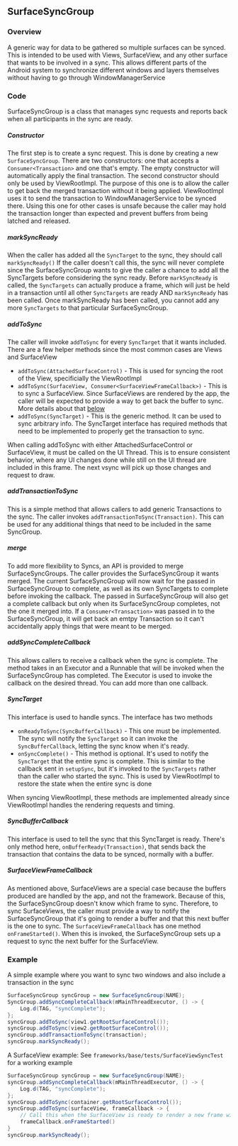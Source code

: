 ## SurfaceSyncGroup

### Overview

A generic way for data to be gathered so multiple surfaces can be synced. This is intended to be used with Views, SurfaceView, and any other surface that wants to be involved in a sync. This allows different parts of the Android system to synchronize different windows and layers themselves without having to go through WindowManagerService

### Code

SurfaceSyncGroup is a class that manages sync requests and reports back when all participants in the sync are ready.

##### Constructor
The first step is to create a sync request. This is done by creating a new `SurfaceSyncGroup`.
There are two constructors: one that accepts a `Consumer<Transaction>` and one that's empty. The empty constructor will automatically apply the final transaction. The second constructor should only be used by ViewRootImpl. The purpose of this one is to allow the caller to get back the merged transaction without it being applied. ViewRootImpl uses it to send the transaction to WindowManagerService to be synced there. Using this one for other cases is unsafe because the caller may hold the transaction longer than expected and prevent buffers from being latched and released.

##### markSyncReady

When the caller has added all the `SyncTarget` to the sync, they should call `markSyncReady()` If the caller doesn't call this, the sync will never complete since the SurfaceSyncGroup wants to give the caller a chance to add all the SyncTargets before considering the sync ready. Before `markSyncReady` is called, the `SyncTargets` can actually produce a frame, which will just be held in a transaction until all other `SyncTargets` are ready AND `markSyncReady` has been called. Once markSyncReady has been called, you cannot add any more `SyncTargets` to that particular SurfaceSyncGroup.

##### addToSync

The caller will invoke `addToSync` for every `SyncTarget` that it wants included. There are a few helper methods since the most common cases are Views and SurfaceView
* `addToSync(AttachedSurfaceControl)` - This is used for syncing the root of the View, specificially the ViewRootImpl
* `addToSync(SurfaceView, Consumer<SurfaceViewFrameCallback>)` - This is to sync a SurfaceView. Since SurfaceViews are rendered by the app, the caller will be expected to provide a way to get back the buffer to sync. More details about that [below](#surfaceviewframecallback)
* `addToSync(SyncTarget)` - This is the generic method. It can be used to sync arbitrary info. The SyncTarget interface has required methods that need to be implemented to properly get the transaction to sync.

When calling addToSync with either AttachedSurfaceControl or SurfaceView, it must be called on the UI Thread. This is to ensure consistent behavior, where any UI changes done while still on the UI thread are included in this frame. The next vsync will pick up those changes and request to draw.

##### addTransactionToSync

This is a simple method that allows callers to add generic Transactions to the sync. The caller invokes `addTransactionToSync(Transaction)`. This can be used for any additional things that need to be included in the same SyncGroup.

##### merge

To add more flexibility to Syncs, an API is provided to merge SurfaceSyncGroups. The caller provides the SurfaceSyncGroup it wants merged. The current SurfaceSyncGroup will now wait for the passed in SurfaceSyncGroup to complete, as well as its own SyncTargets to complete before invoking the callback. The passed in SurfaceSyncGroup will also get a complete callback but only when its SurfaceSyncGroup completes, not the one it merged into. If a `Consumer<Transaction>` was passed in to the SurfaceSyncGroup, it will get back an emtpy Transaction so it can't accidentally apply things that were meant to be merged.

##### addSyncCompleteCallback

This allows callers to receive a callback when the sync is complete. The method takes in an Executor and a Runnable that will be invoked when the SurfaceSyncGroup has completed. The Executor is used to invoke the callback on the desired thread. You can add more than one callback.

##### SyncTarget

This interface is used to handle syncs. The interface has two methods
* `onReadyToSync(SyncBufferCallback)` - This one must be implemented. The sync will notify the `SyncTarget` so it can invoke the `SyncBufferCallback`, letting the sync know when it's ready.
* `onSyncComplete()` - This method is optional. It's used to notify the `SyncTarget` that the entire sync is complete. This is similar to the callback sent in `setupSync`, but it's invoked to the `SyncTargets` rather than the caller who started the sync. This is used by ViewRootImpl to restore the state when the entire sync is done

When syncing ViewRootImpl, these methods are implemented already since ViewRootImpl handles the rendering requests and timing.

##### SyncBufferCallback

This interface is used to tell the sync that this SyncTarget is ready. There's only method here, `onBufferReady(Transaction)`, that sends back the transaction that contains the data to be synced, normally with a buffer.

##### SurfaceViewFrameCallback

As mentioned above, SurfaceViews are a special case because the buffers produced are handled by the app, and not the framework. Because of this, the SurfaceSyncGroup doesn't know which frame to sync. Therefore, to sync SurfaceViews, the caller must provide a way to notify the SurfaceSyncGroup that it's going to render a buffer and that this next buffer is the one to sync. The `SurfaceViewFrameCallback` has one method `onFrameStarted()`. When this is invoked, the SurfaceSyncGroup sets up a request to sync the next buffer for the SurfaceView.


### Example

A simple example where you want to sync two windows and also include a transaction in the sync

```java
SurfaceSyncGroup syncGroup = new SurfaceSyncGroup(NAME);
SyncGroup.addSyncCompleteCallback(mMainThreadExecutor, () -> {
    Log.d(TAG, "syncComplete");
};
syncGroup.addToSync(view1.getRootSurfaceControl());
syncGroup.addToSync(view2.getRootSurfaceControl());
syncGroup.addTransactionToSync(transaction);
syncGroup.markSyncReady();
```

A SurfaceView example:
See `frameworks/base/tests/SurfaceViewSyncTest` for a working example

```java
SurfaceSyncGroup syncGroup = new SurfaceSyncGroup(NAME);
syncGroup.addSyncCompleteCallback(mMainThreadExecutor, () -> {
    Log.d(TAG, "syncComplete");
};
syncGroup.addToSync(container.getRootSurfaceControl());
syncGroup.addToSync(surfaceView, frameCallback -> {
    // Call this when the SurfaceView is ready to render a new frame with the changes.
    frameCallback.onFrameStarted()
}
syncGroup.markSyncReady();
```